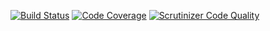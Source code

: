[![Build Status](https://travis-ci.org/wmde/banner-server.svg?branch=master)](https://travis-ci.org/wmde/FundraisingFrontend)
[![Code Coverage](https://scrutinizer-ci.com/g/wmde/banner-server/badges/coverage.png?b=master)](https://scrutinizer-ci.com/g/wmde/FundraisingFrontend/?branch=master)
[![Scrutinizer Code Quality](https://scrutinizer-ci.com/g/wmde/banner-server/badges/quality-score.png?b=master)](https://scrutinizer-ci.com/g/wmde/FundraisingFrontend/?branch=master)
